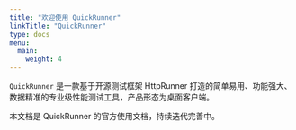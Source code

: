 ```yaml
---
title: "欢迎使用 QuickRunner"
linkTitle: "QuickRunner"
type: docs
menu:
  main:
    weight: 4
---
```


`QuickRunner` 是一款基于开源测试框架 HttpRunner 打造的简单易用、功能强大、数据精准的专业级性能测试工具，产品形态为桌面客户端。

本文档是 QuickRunner 的官方使用文档，持续迭代完善中。
